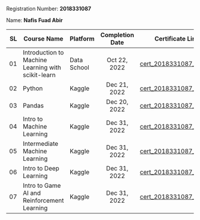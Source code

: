 Registration Number: **2018331087**

Name: **Nafis Fuad Abir**

|   SL | Course Name                   | Platform | Completion Date | Certificate Link                                                                                  |
| ---: | ----------------------------- | -------- | :-------------: | ------------------------------------------------------------------------------------------------- |
|   01 | Introduction to Machine Learning with scikit-learn | Data School | Oct 22, 2022 | [cert_2018331087_01.pdf](https://courses.dataschool.io/certificates/cert_3vlwC0nd) |
|   02 | Python     | Kaggle   |  Dec 21, 2022   | [cert_2018331087_02.pdf](https://www.kaggle.com/learn/certification/nfabir/python)                |
|   03 | Pandas | Kaggle   |  Dec 20, 2022   | [cert_2018331087_03.pdf](https://www.kaggle.com/learn/certification/nfabir/pandas)                |
|   04 | Intro to Machine Learning | Kaggle | Dec 31, 2022 | [cert_2018331087_04.pdf](https://www.kaggle.com/learn/certification/nfabir/intro-to-machine-learning) |
|   05 | Intermediate Machine Learning | Kaggle | Dec 31, 2022 | [cert_2018331087_05.pdf](https://www.kaggle.com/learn/certification/nfabir/intermediate-machine-learning) |
|   06 | Intro to Deep Learning | Kaggle | Dec 31, 2022 | [cert_2018331087_06.pdf](https://www.kaggle.com/learn/certification/nfabir/intro-to-deep-learning) |
|   07 | Intro to Game AI and Reinforcement Learning | Kaggle | Dec 31, 2022 | [cert_2018331087_07.pdf](https://www.kaggle.com/learn/certification/nfabir/intro-to-game-ai-and-reinforcement-learning) |

